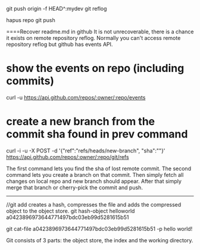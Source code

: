 git push origin -f HEAD^:mydev
git reflog

hapus repo 
git push

====Recover readme.md in github
It is not unrecoverable, there is a chance it exists on remote repository reflog. Normally you can't access remote repository reflog but github has events API.

# show the events on repo (including commits)
curl -u <username> https://api.github.com/repos/:owner/:repo/events

# create a new branch from the commit sha found in prev command
curl -i -u <username> -X POST -d '{"ref":"refs/heads/new-branch", "sha":"<lost-sha>"}' https://api.github.com/repos/:owner/:repo/git/refs

The first command lets you find the sha of lost remote commit. The second command lets you create a branch on that commit. Then simply fetch all changes on local repo and new branch should appear. After that simply merge that branch or cherry-pick the commit and push.

---------------------------------------------------------------------------
//git add creates a hash, compresses the file and adds the compressed object to the object store.
git hash-object helloworld
a0423896973644771497bdc03eb99d5281615b51

git cat-file a0423896973644771497bdc03eb99d5281615b51 -p
hello world!

Git consists of 3 parts: the object store, the index and the working directory.
